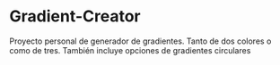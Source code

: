 # Gradient-Creator
Proyecto personal de generador de gradientes. Tanto de dos colores o como de tres. También incluye opciones de gradientes circulares
